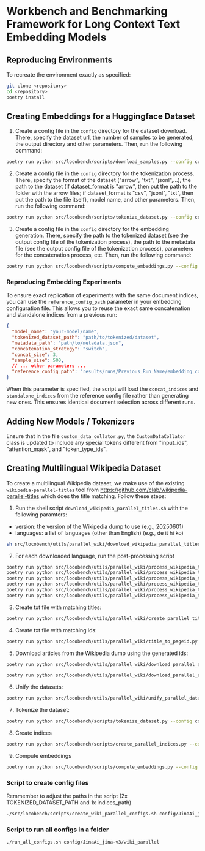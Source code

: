 # Workbench and Benchmarking Framework for Long Context Text Embedding Models

## Reproducing Environments

To recreate the environment exactly as specified:

```bash
git clone <repository>
cd <repository>
poetry install
```


## Creating Embeddings for a Huggingface Dataset
1. Create a config file in the `config` directory for the dataset download. There, specify the dataset url, the number of samples to be generated, the output directory and other parameters. Then, run the following command:
```bash
poetry run python src/locobench/scripts/download_samples.py --config config/download_samples_config_test.json
```

2. Create a config file in the `config` directory for the tokenization process. There, specify the format of the dataset ("arrow", "txt", "jsonl",...), the path to the dataset (if dataset_format is "arrow", then put the path to the folder with the arrow files; if dataset_format is "csv", "jsonl", "txt", then put the path to the file itself), model name, and other parameters. Then, run the following command:
```bash
poetry run python src/locobench/scripts/tokenize_dataset.py --config config/tokenization_config_test.json
```

3. Create a config file in the `config` directory for the embedding generation. There, specify the path to the tokenized dataset (see the output config file of the tokenization process), the path to the metadata file (see the output config file of the tokenization process), parameters for the concatenation process, etc. Then, run the following command:
```bash
poetry run python src/locobench/scripts/compute_embeddings.py --config config/embedding_config_test.json
```

### Reproducing Embedding Experiments

To ensure exact replication of experiments with the same document indices, you can use the `reference_config_path` parameter in your embedding configuration file. This allows you to reuse the exact same concatenation and standalone indices from a previous run:

```json
{
  "model_name": "your-model/name",
  "tokenized_dataset_path": "path/to/tokenized/dataset",
  "metadata_path": "path/to/metadata.json",
  "concatenation_strategy": "switch",
  "concat_size": 3,
  "sample_size": 500,
  // ... other parameters ...
  "reference_config_path": "results/runs/Previous_Run_Name/embedding_config.json"
}
```

When this parameter is specified, the script will load the `concat_indices` and `standalone_indices` from the reference config file rather than generating new ones. This ensures identical document selection across different runs.


##  Adding New Models / Tokenizers

Ensure that in the file `custom_data_collator.py`, the `CustomDataCollator` class is updated to include any special tokens different from "input_ids", "attention_mask", and "token_type_ids".


## Creating Multilingual Wikipedia Dataset
To create a multilingual Wikipedia dataset, we make use of the existing `wikipedia-parallel-titles` tool from https://github.com/clab/wikipedia-parallel-titles which does the title matching. Follow these steps:
1. Run the shell script `download_wikipedia_parallel_titles.sh` with the following paramters:
- version: the version of the Wikipedia dump to use (e.g., 20250601)
- languages: a list of languages (other than English) (e.g., de it hi ko)
```bash
sh src/locobench/utils/parallel_wiki/download_wikipedia_parallel_titles.sh 20250601 de it hi ko zh zu
```

2. For each downloaded language, run the post-processing script

```bash
poetry run python src/locobench/utils/parallel_wiki/process_wikipedia_titles.py data/_wiki_parallel_titles/de_titles.txt
poetry run python src/locobench/utils/parallel_wiki/process_wikipedia_titles.py data/_wiki_parallel_titles/it_titles.txt
poetry run python src/locobench/utils/parallel_wiki/process_wikipedia_titles.py data/_wiki_parallel_titles/hi_titles.txt
poetry run python src/locobench/utils/parallel_wiki/process_wikipedia_titles.py data/_wiki_parallel_titles/ko_titles.txt
poetry run python src/locobench/utils/parallel_wiki/process_wikipedia_titles.py data/_wiki_parallel_titles/zh_titles.txt
poetry run python src/locobench/utils/parallel_wiki/process_wikipedia_titles.py data/_wiki_parallel_titles/zu_titles.txt
```
3. Create txt file with matching titles:
```bash
poetry run python src/locobench/utils/parallel_wiki/create_parallel_titles.py data/_wiki_parallel_titles/de_titles_processed.txt data/_wiki_parallel_titles/it_titles_processed.txt data/_wiki_parallel_titles/ko_titles_processed.txt data/_wiki_parallel_titles/hi_titles_processed.txt data/_wiki_parallel_titles/zh_titles_processed.txt data/_wiki_parallel_titles/zu_titles_processed.txt --output_dir data/_wiki_parallel_titles/parallel_matches
```

4. Create txt file with matching ids:
```bash
poetry run python src/locobench/utils/parallel_wiki/title_to_pageid.py data/_wiki_parallel_titles/parallel_matches/parallel_titles_en_de_hi_it_ko_zh_zu.txt
```

5. Download articles from the Wikipedia dump using the generated ids:
```bash
poetry run python src/locobench/utils/parallel_wiki/download_parallel_articles.py data/_wiki_parallel_titles/parallel_matches/parallel_ids_en_de_hi_it_ko_zh_zu.txt 

poetry run python src/locobench/utils/parallel_wiki/download_parallel_articles_title_match.py data/_wiki_parallel_titles/parallel_matches/parallel_titles_en_de_hi_it_ko_zh_zu.txt --languages en de hi it ko zh zu
```

6. Unify the datasets:
```bash
poetry run python src/locobench/utils/parallel_wiki/unify_parallel_datasets.py --dataset1 data/_wiki_parallel_titles/parallel_matches/parallel_articles_en_de_hi_it_ko_zh_zu.parquet --dataset2 data/_wiki_parallel_titles/parallel_matches/parallel_articles_titleMatch_de_en_hi_it_ko_zh_zu.parquet --parallel_ids data/_wiki_parallel_titles/parallel_matches/parallel_ids_en_de_hi_it_ko_zh_zu.txt
```

7. Tokenize the dataset:
```bash
poetry run python src/locobench/scripts/tokenize_dataset.py --config config/tokenization_config_wiki_parallel.json
```

8. Create indices
```bash
poetry run python src/locobench/scripts/create_parallel_indices.py --config config/wiki_parallel/creation_indices_config_en_de_hi_it_ko_3_1000_2000_70p.json
```
9. Compute embeddings
```bash
poetry run python src/locobench/scripts/compute_embeddings.py --config config/embedding_config_wiki_parallel_1_en_de.json
```

### Script to create config files
Remmember to adjust the paths in the script (2x TOKENIZED_DATASET_PATH and 1x indices_path)
```bash
./src/locobench/scripts/create_wiki_parallel_configs.sh config/JinaAi_jina-v3/wiki_parallel jina 5 en,de en,de,ko,it,hi 32 8
```

### Script to run all configs in a folder
```bash
./run_all_configs.sh config/JinaAi_jina-v3/wiki_parallel
```